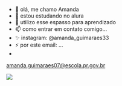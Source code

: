 - 👋 olá, me chamo Amanda
- 👀 estou estudando no alura
- 🌱 utilizo esse espasso para aprendizado
- 📫 como entrar em contato comigo...
- ✨ instagram: @amanda_guimaraes33
- ⚡ por este email: ...
- 

 amanda.guimaraes07@escola.pr.gov.br

![](https://media1.tenor.com/m/PJ4-hzHhDyEAAAAC/hi-hey.gif)

